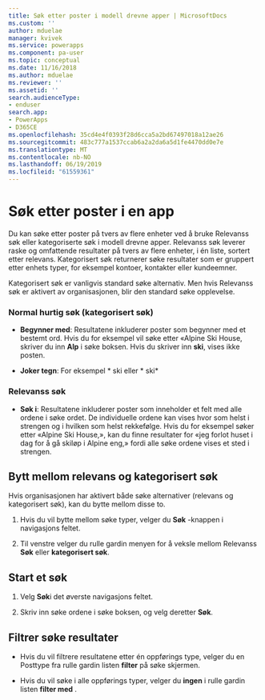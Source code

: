 ```yaml
---
title: Søk etter poster i modell drevne apper | MicrosoftDocs
ms.custom: ''
author: mduelae
manager: kvivek
ms.service: powerapps
ms.component: pa-user
ms.topic: conceptual
ms.date: 11/16/2018
ms.author: mduelae
ms.reviewer: ''
ms.assetid: ''
search.audienceType:
- enduser
search.app:
- PowerApps
- D365CE
ms.openlocfilehash: 35cd4e4f0393f28d6cca5a2bd67497018a12ae26
ms.sourcegitcommit: 483c777a1537ccab6a2a2da6a5d1fe4470dd0e7e
ms.translationtype: MT
ms.contentlocale: nb-NO
ms.lasthandoff: 06/19/2019
ms.locfileid: "61559361"
---
```

# <a name="search-for-records-in-an-app"></a>Søk etter poster i en app

Du kan søke etter poster på tvers av flere enheter ved å bruke Relevanss søk eller kategoriserte søk i modell drevne apper. Relevanss søk leverer raske og omfattende resultater på tvers av flere enheter, i én liste, sortert etter relevans. Kategorisert søk returnerer søke resultater som er gruppert etter enhets typer, for eksempel kontoer, kontakter eller kundeemner.

Kategorisert søk er vanligvis standard søke alternativ. Men hvis Relevanss søk er aktivert av organisasjonen, blir den standard søke opplevelse.   
  
### <a name="normal-quick-find-categorized-search"></a>Normal hurtig søk (kategorisert søk) 
  
- **Begynner med**: Resultatene inkluderer poster som begynner med et bestemt ord. Hvis du for eksempel vil søke etter «Alpine Ski House, skriver du inn **Alp** i søke boksen. Hvis du skriver inn **ski**, vises ikke posten.  
  
- **Joker tegn**: For eksempel * ski eller * ski\*  
  
### <a name="relevance-search"></a>Relevanss søk
  
- **Søk i**: Resultatene inkluderer poster som inneholder et felt med alle ordene i søke ordet.  De individuelle ordene kan vises hvor som helst i strengen og i hvilken som helst rekkefølge.  Hvis du for eksempel søker etter «Alpine Ski House,», kan du finne resultater for «jeg forlot huset i dag for å gå skiløp i Alpine eng,» fordi alle søke ordene vises et sted i strengen.  

## <a name="switch-between-relevance-and-categorized-search"></a>Bytt mellom relevans og kategorisert søk

Hvis organisasjonen har aktivert både søke alternativer (relevans og kategorisert søk), kan du bytte mellom disse to.

1. Hvis du vil bytte mellom søke typer, velger du **Søk** -knappen i navigasjons feltet.

2. Til venstre velger du rulle gardin menyen for å veksle mellom Relevanss **Søk** eller **kategorisert søk**.

## <a name="start-a-search"></a>Start et søk  
  
1.  Velg **Søk**i det øverste navigasjons feltet.  
  
2.  Skriv inn søke ordene i søke boksen, og velg deretter **Søk**.  
  
## <a name="filter-search-results"></a>Filtrer søke resultater  
  
-   Hvis du vil filtrere resultatene etter én oppførings type, velger du en Posttype fra rulle gardin listen **filter** på søke skjermen.  
  
-   Hvis du vil søke i alle oppførings typer, velger du **ingen** i rulle gardin listen **filter med** .  
  
 
